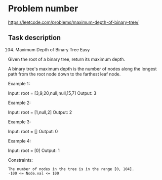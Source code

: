 # Problem number
https://leetcode.com/problems/maximum-depth-of-binary-tree/

## Task description

104. Maximum Depth of Binary Tree
Easy

Given the root of a binary tree, return its maximum depth.

A binary tree's maximum depth is the number of nodes along the longest path from the root node down to the farthest leaf node.

 

Example 1:

Input: root = [3,9,20,null,null,15,7]
Output: 3

Example 2:

Input: root = [1,null,2]
Output: 2

Example 3:

Input: root = []
Output: 0

Example 4:

Input: root = [0]
Output: 1

 

Constraints:

    The number of nodes in the tree is in the range [0, 104].
    -100 <= Node.val <= 100
